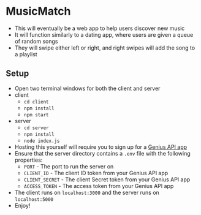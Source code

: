 # MusicMatch
- This will eventually be a web app to help users discover new music
- It will function similarly to a dating app, where users are given a queue of random songs
- They will swipe either left or right, and right swipes will add the song to a playlist
## Setup
- Open two terminal windows for both the client and server
- client
  - `cd client`
  - `npm install`
  - `npm start`
- server
  - `cd server`
  - `npm install`
  - `node index.js`
- Hosting this yourself will require you to sign up for a [Genius API app](https://genius.com/api-clients)
- Ensure that the server directory contains a `.env` file with the following properties:
  - `PORT` - The port to run the server on
  - `CLIENT_ID` - The client ID token from your Genius API app
  - `CLIENT_SECRET` - The client Secret token from your Genius API app
  - `ACCESS_TOKEN` - The access token from your Genius API app
- The client runs on `localhost:3000` and the server runs on `localhost:5000`
- Enjoy!